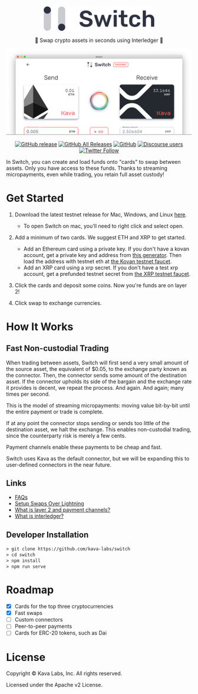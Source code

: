 <p align="center"><img src="./src/assets/switch-logo.svg" width="300" /></p>
<p align="center">
🏁 Swap crypto assets in seconds using Interledger 💸
</p>

![Switch home screen](./screenshots/swap-alt-cropped.png)

<!--![Switch swap screen](./screenshots/screenshot-swap.jpg)-->

<div align="center">

[![GitHub release](https://img.shields.io/github/release/Kava-Labs/switch.svg)](https://github.com/Kava-Labs/switch/releases/latest)
[![GitHub All Releases](https://img.shields.io/github/downloads/kava-labs/switch/total.svg)](https://github.com/Kava-Labs/switch/releases)
[![GitHub](https://img.shields.io/github/license/Kava-Labs/switch.svg)](https://github.com/Kava-Labs/switch/blob/master/LICENSE)
[![Discourse users](https://img.shields.io/discourse/https/forum.interledger.org/users.svg)](https://forum.interledger.org)
[![Twitter Follow](https://img.shields.io/twitter/follow/kava_labs.svg?label=Follow&style=social)](https://twitter.com/kava_labs)
</div>

In Switch, you can create and load funds onto "cards" to swap between assets. Only you have access to these funds. Thanks to streaming micropayments, even while trading, you retain full asset custody!

# Get Started

 1) Download the latest testnet release for Mac, Windows, and Linux [here](https://github.com/Kava-Labs/switch/releases/latest).
    - To open Switch on mac, you'll need to right click and select open.

 2) Add a minimum of two cards. We suggest ETH and XRP to get started.
 
    - Add an Ethereum card using a private key. If you don't have a kovan account, get a private key and address from [this generator](https://vanity-eth.tk). Then load the address with testnet eth at [the Kovan testnet faucet](https://faucet.kovan.network/).
    - Add an XRP card using a xrp secret. If you don't have a test xrp account, get a prefunded testnet secret from [the XRP testnet faucet](https://developers.ripple.com/xrp-test-net-faucet.html).

 3) Click the cards and deposit some coins. Now you're funds are on layer 2!

 4) Click swap to exchange currencies.

# How It Works
## Fast Non-custodial Trading

When trading between assets, Switch will first send a very small amount of the source asset, the equivalent of $0.05, to the exchange party known as the connector. Then, the connector sends some amount of the destination asset. If the connector upholds its side of the bargain and the exchange rate it provides is decent, we repeat the process. And again. And again; many times per second.

This is the model of streaming micropayments: moving value bit-by-bit until the entire payment or trade is complete.

If at any point the connector stops sending or sends too little of the destination asset, we halt the exchange. This enables non-custodial trading, since the counterparty risk is merely a few cents.

Payment channels enable these payments to be cheap and fast.

Switch uses Kava as the default connector, but we will be expanding this to user-defined connectors in the near future.

## Links
 - [FAQs](./docs/faqs.md)
 - [Setup Swaps Over Lightning](./docs/lightning-setup.md)
 - [What is layer 2 and payment channels?](./docs/faqs.md#what-is-layer-2-and-payment-channels)
 - [What is interledger?](./docs/faqs.md#what-is-interledger)

## Developer Installation

    > git clone https://github.com/kava-labs/switch
    > cd switch
    > npm install
    > npm run serve

# Roadmap

- [x] Cards for the top three cryptocurrencies
- [x] Fast swaps
- [ ] Custom connectors
- [ ] Peer-to-peer payments
- [ ] Cards for ERC-20 tokens, such as Dai

# License
Copyright © Kava Labs, Inc. All rights reserved.

Licensed under the Apache v2 License.